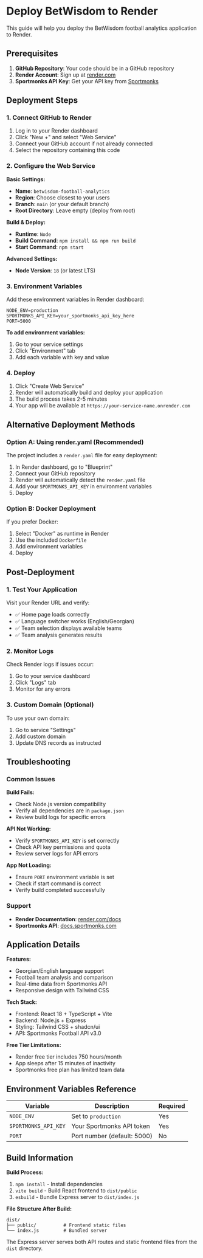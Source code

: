 # Deploy BetWisdom to Render

This guide will help you deploy the BetWisdom football analytics application to Render.

## Prerequisites

1. **GitHub Repository**: Your code should be in a GitHub repository
2. **Render Account**: Sign up at [render.com](https://render.com)
3. **Sportmonks API Key**: Get your API key from [Sportmonks](https://www.sportmonks.com)

## Deployment Steps

### 1. Connect GitHub to Render

1. Log in to your Render dashboard
2. Click "New +" and select "Web Service"
3. Connect your GitHub account if not already connected
4. Select the repository containing this code

### 2. Configure the Web Service

**Basic Settings:**
- **Name**: `betwisdom-football-analytics`
- **Region**: Choose closest to your users
- **Branch**: `main` (or your default branch)
- **Root Directory**: Leave empty (deploy from root)

**Build & Deploy:**
- **Runtime**: `Node`
- **Build Command**: `npm install && npm run build`
- **Start Command**: `npm start`

**Advanced Settings:**
- **Node Version**: `18` (or latest LTS)

### 3. Environment Variables

Add these environment variables in Render dashboard:

```
NODE_ENV=production
SPORTMONKS_API_KEY=your_sportmonks_api_key_here
PORT=5000
```

**To add environment variables:**
1. Go to your service settings
2. Click "Environment" tab
3. Add each variable with key and value

### 4. Deploy

1. Click "Create Web Service"
2. Render will automatically build and deploy your application
3. The build process takes 2-5 minutes
4. Your app will be available at `https://your-service-name.onrender.com`

## Alternative Deployment Methods

### Option A: Using render.yaml (Recommended)

The project includes a `render.yaml` file for easy deployment:

1. In Render dashboard, go to "Blueprint"
2. Connect your GitHub repository
3. Render will automatically detect the `render.yaml` file
4. Add your `SPORTMONKS_API_KEY` in environment variables
5. Deploy

### Option B: Docker Deployment

If you prefer Docker:

1. Select "Docker" as runtime in Render
2. Use the included `Dockerfile`
3. Add environment variables
4. Deploy

## Post-Deployment

### 1. Test Your Application

Visit your Render URL and verify:
- ✅ Home page loads correctly
- ✅ Language switcher works (English/Georgian)
- ✅ Team selection displays available teams
- ✅ Team analysis generates results

### 2. Monitor Logs

Check Render logs if issues occur:
1. Go to your service dashboard
2. Click "Logs" tab
3. Monitor for any errors

### 3. Custom Domain (Optional)

To use your own domain:
1. Go to service "Settings"
2. Add custom domain
3. Update DNS records as instructed

## Troubleshooting

### Common Issues

**Build Fails:**
- Check Node.js version compatibility
- Verify all dependencies are in `package.json`
- Review build logs for specific errors

**API Not Working:**
- Verify `SPORTMONKS_API_KEY` is set correctly
- Check API key permissions and quota
- Review server logs for API errors

**App Not Loading:**
- Ensure `PORT` environment variable is set
- Check if start command is correct
- Verify build completed successfully

### Support

- **Render Documentation**: [render.com/docs](https://render.com/docs)
- **Sportmonks API**: [docs.sportmonks.com](https://docs.sportmonks.com)

## Application Details

**Features:**
- Georgian/English language support
- Football team analysis and comparison
- Real-time data from Sportmonks API
- Responsive design with Tailwind CSS

**Tech Stack:**
- Frontend: React 18 + TypeScript + Vite
- Backend: Node.js + Express
- Styling: Tailwind CSS + shadcn/ui
- API: Sportmonks Football API v3.0

**Free Tier Limitations:**
- Render free tier includes 750 hours/month
- App sleeps after 15 minutes of inactivity
- Sportmonks free plan has limited team data

## Environment Variables Reference

| Variable | Description | Required |
|----------|-------------|----------|
| `NODE_ENV` | Set to `production` | Yes |
| `SPORTMONKS_API_KEY` | Your Sportmonks API token | Yes |
| `PORT` | Port number (default: 5000) | No |

## Build Information

**Build Process:**
1. `npm install` - Install dependencies
2. `vite build` - Build React frontend to `dist/public`
3. `esbuild` - Bundle Express server to `dist/index.js`

**File Structure After Build:**
```
dist/
├── public/          # Frontend static files
└── index.js         # Bundled server
```

The Express server serves both API routes and static frontend files from the `dist` directory.